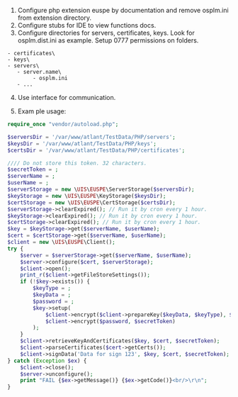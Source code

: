 1. Configure php extension euspe by documentation and remove osplm.ini from extension directory. 
2. Configure stubs for IDE to view functions docs.
3. Configure directories for servers, certificates, keys. 
   Look for osplm.dist.ini as example.
   Setup 0777 permissions on folders.
```
- certificates\
- keys\
- servers\
   - server.name\
        - osplm.ini
   - ...
```
4. Use interface for communication.

5. Exam ple usage:
```php
require_once "vendor/autoload.php";

$serversDir = '/var/www/atlant/TestData/PHP/servers';
$keysDir = '/var/www/atlant/TestData/PHP/keys';
$certsDir = '/var/www/atlant/TestData/PHP/certificates';

//// Do not store this token. 32 characters.
$secretToken = ;
$serverName = ;
$userName = ;
$serverStorage = new \UIS\EUSPE\ServerStorage($serversDir);
$keyStorage = new \UIS\EUSPE\KeyStorage($keysDir);
$certStorage = new \UIS\EUSPE\CertStorage($certsDir);
$serverStorage->clearExpired(); // Run it by cron every 1 hour.
$keyStorage->clearExpired(); // Run it by cron every 1 hour.
$certStorage->clearExpired(); // Run it by cron every 1 hour.
$key = $keyStorage->get($serverName, $userName);
$cert = $certStorage->get($serverName, $userName);
$client = new \UIS\EUSPE\Client();
try {
    $server = $serverStorage->get($serverName, $userName);
    $server->configure($cert, $serverStorage);
    $client->open();
    print_r($client->getFileStoreSettings());
    if (!$key->exists()) {
        $keyType = ;
        $keyData = ;
        $password = ;
        $key->setup(
            $client->encrypt($client->prepareKey($keyData, $keyType), $secretToken),
            $client->encrypt($password, $secretToken)
        );
    }
    $client->retrieveKeyAndCertificates($key, $cert, $secretToken);
    $client->parseCertificates($cert->getCerts());
    $client->signData('Data for sign 123', $key, $cert, $secretToken);
} catch (Exception $ex) {
    $client->close();
    $server->unconfigure();
    print "FAIL {$ex->getMessage()} {$ex->getCode()}<br/>\r\n";
}
```